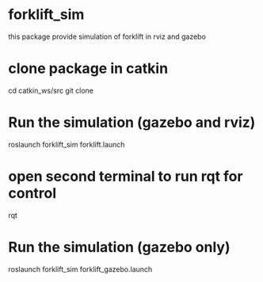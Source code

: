 # forklift_sim
this package provide simulation of forklift in rviz and gazebo

# clone package in catkin
cd catkin_ws/src
git clone 

# Run the simulation (gazebo and rviz)
roslaunch forklift_sim forklift.launch

# open second terminal to run rqt for control
rqt

# Run the simulation (gazebo only)
roslaunch forklift_sim forklift_gazebo.launch
